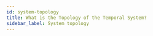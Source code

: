 ```yaml
---
id: system-topology
title: What is the Topology of the Temporal System?
sidebar_label: System topology
---
```

